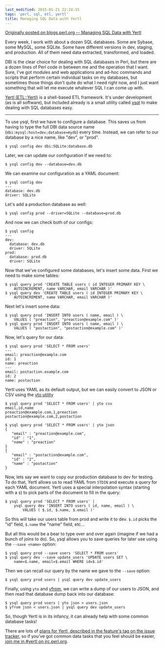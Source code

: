 ```yaml
---
last_modified: 2015-01-21 22:24:15
tags: 'perl, sql, etl, yertl'
title: Managing SQL Data with Yertl
---
```


[Originally posted on blogs.perl.org -- Managing SQL Data with
Yertl](http://blogs.perl.org/users/preaction/2015/01/managing-sql-data-with-yertl.html)

Every week, I work with about a dozen SQL databases. Some are Sybase, some
MySQL, some SQLite. Some have different versions in dev, staging, and
production. All of them need data extracted, transformed, and loaded.

DBI is the clear choice for dealing with SQL databases in Perl, but there are a
dozen lines of Perl code in between me and the operation that I want. Sure,
I've got modules and web applications and ad-hoc commands and scripts that
perform certain individual tasks on my databases, but sometimes those things
don't quite do what I need right now, and I just want something that will let
me execute whatever SQL I can come up with.

[Yertl (ETL::Yertl)](http://metacpan.org/pod/ETL::Yertl) is a shell-based ETL
framework. It's under development (as is all software), but included already is
a small utility called [ysql](http://metacpan.org/pod/ysql) to make dealing
with SQL databases easy.

---

To use ysql, first we have to configure a database. This saves us from having
to type the full DBI data source name (`dbi:mysql:host=dev;database=mydb`) every
time. Instead, we can refer to our database by a nice name, like "dev", or
"prod".

    $ ysql config dev dbi:SQLite:database.db

Later, we can update our configuration if we need to:

    $ ysql config dev --database=dev.db

We can examine our configuration as a YAML document:

    $ ysql config dev
    ---
    database: dev.db
    driver: SQLite

Let's add a production database as well:

    $ ysql config prod --driver=SQLite --database=prod.db

And now we can check both of our configs:

    $ ysql config
    ---
    dev:
      database: dev.db
      driver: SQLite
    prod:
      database: prod.db
      driver: SQLite

Now that we've configured some databases, let's insert some data. First we need
to make some tables:

    $ ysql query prod 'CREATE TABLE users ( id INTEGER PRIMARY KEY \
        AUTOINCREMENT, name VARCHAR, email VARCHAR )'
    $ ysql query dev 'CREATE TABLE users ( id INTEGER PRIMARY KEY \
        AUTOINCREMENT, name VARCHAR, email VARCHAR )'

Next let's insert some data:

    $ ysql query prod 'INSERT INTO users ( name, email ) \
        VALUES ( "preaction", "preaction@example.com" )'
    $ ysql query prod 'INSERT INTO users ( name, email ) \
        VALUES ( "postaction", "postaction@example.com" )'

Now, let's query for our data:

    $ ysql query prod 'SELECT * FROM users'
    ---
    email: preaction@example.com
    id: 1
    name: preaction
    ---
    email: postaction.example.com
    id: 2
    name: postaction

Yertl uses YAML as its default output, but we can easily convert to JSON or CSV
using the [yto utility](http://metacpan.org/pod/yto)

    $ ysql query prod 'SELECT * FROM users' | yto csv
    email,id,name
    preaction@example.com,1,preaction
    postaction@example.com,2,postaction

    $ ysql query prod 'SELECT * FROM users' | yto json
    {
       "email" : "preaction@example.com",
       "id" : "1",
       "name" : "preaction"
    }
    {
       "email" : "postaction@example.com",
       "id" : "2",
       "name" : "postaction"
    }

Now, lets say we want to copy our production database to dev for testing. To do
that, Yertl allows us to read YAML from `STDIN` and execute a query for each YAML
document. Yertl uses a special interpolation syntax (starting with a `$`) to
pick parts of the document to fill in the query:

    $ ysql query prod 'SELECT * FROM users' |
        ysql query dev 'INSERT INTO users ( id, name, email ) \
            VALUES ( $.id, $.name, $.email )'

So this will take our users table from prod and write it to dev. `$.id` picks
the "id" field, `$.name` the "name" field, etc...

But all this would be a bear to type over and over again (imagine if we had a
bunch of joins to do). So, ysql allows you to save queries for later use using
the `--save <name>` option:

    $ ysql query prod --save users 'SELECT * FROM users'
    $ ysql query dev --save update_users 'UPDATE users SET \
        name=$.name, email=$.email WHERE id=$.id'

Then we can recall our query by the name we gave to the `--save` option:

    $ ysql query prod users | ysql query dev update_users

Finally, using `yto` and [yfrom](http://metacpan.org/pod/yfrom), we can write a
dump of our users to JSON, and then read that database dump back into our
database:

    $ ysql query prod users | yto json > users.json
    $ yfrom json < users.json | ysql query dev update_users

So, though Yertl is in its infancy, it can already help with some common
database tasks!

There are lots of [plans for Yertl, described in the feature's tag on the issue
tracker](https://github.com/preaction/ETL-Yertl/labels/feature), so if you've
got common data tasks that you feel should be easier, [join me in #yertl on
irc.perl.org](https://chat.mibbit.com/?channel=%23yertl&server=irc.perl.org).

